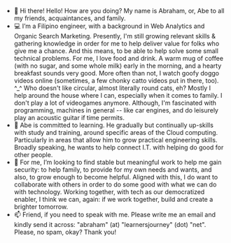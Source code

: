 - 👋  Hi there! Hello! How are you doing? My name is Abraham, or, Abe to all my friends, acquaintances, and family.
- 💻  I’m a Filipino engineer, with a background in Web Analytics and Organic Search Marketing. Presently, I'm still growing relevant skills & gathering knowledge in order for me to help deliver value for folks who give me a chance. And this means, to be able to help solve some small technical problems. For me, I love food and drink. A warm mug of coffee (with no sugar, and some whole milk) early in the morning, and a hearty breakfast sounds very good. More often than not, I watch goofy doggo videos online (sometimes, a few chonky catto videos put in there, too). ^_^ Who doesn't like circular, almost literally round cats, eh? Mostly I help around the house where I can, especially when it comes to family. I don't play a lot of videogames anymore. Although, I'm fascinated with programming, machines in general -- like car engines, and do leisurely play an acoustic guitar if time permits. 
- 🌱  Abe is committed to learning. He gradually but continually up-skills with study and training, around specific areas of the Cloud computing. Particularly in areas that allow him to grow practical engineering skills. Broadly speaking, he wants to help connect I.T. with helping do good for other people.
- 💞️  For me, I’m looking to find stable but meaningful work to help me gain security: to help family, to provide for my own needs and wants, and also, to grow enough to become helpful. Aligned with this, I do want to collaborate with others in order to do some good with what we can do with technology. Working together, with tech as our democratized enabler, I think we can, again: if we work together, build and create a brighter tomorrow.
- 📫  Friend, if you need to speak with me. Please write me an email and kindly send it across: "abraham" (at) "learnersjourney" (dot) "net". Please, no spam, okay? Thank you!

<!---
abormate/abormate is a ✨ special ✨ repository because its `README.md` (this file) appears on your GitHub profile.
You can click the Preview link to take a look at your changes.
--->
